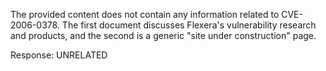 The provided content does not contain any information related to CVE-2006-0378. The first document discusses Flexera's vulnerability research and products, and the second is a generic "site under construction" page.

Response: UNRELATED